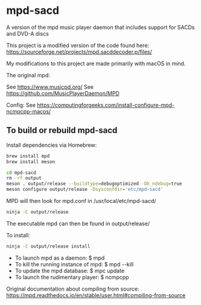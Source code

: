 # mpd-sacd
A version of the mpd music player daemon that includes support for SACDs and DVD-A discs

This project is a modified version of the code found here: https://sourceforge.net/projects/mpd.sacddecoder.p/files/

My modifications to this project are made primarily with macOS in mind.

The original mpd:

See https://www.musicpd.org/
See https://github.com/MusicPlayerDaemon/MPD

Config: See https://computingforgeeks.com/install-configure-mpd-ncmpcpp-macos/

## To build or rebuild mpd-sacd

Install dependencies via Homebrew:

```sh
brew install mpd
brew install meson
```

```sh
cd mpd-sacd
rm -rf output
meson . output/release --buildtype=debugoptimized -Db_ndebug=true
meson configure output/release -Dsysconfdir='etc/mpd-sacd'
```

MPD will then look for mpd.conf in /usr/local/etc/mpd-sacd/

```sh
ninja -C output/release
```

The executable mpd can then be found in output/release/

To install:

```sh
ninja -C output/release install
```

- To launch mpd as a daemon: $ mpd
- To kill the running instance of mpd: $ mpd --kill
- To update the mpd database: $ mpc update
- To launch the rudimentary player: $ ncmpcpp

Original documentation about compiling from source:
https://mpd.readthedocs.io/en/stable/user.html#compiling-from-source
